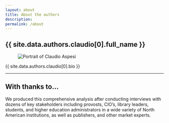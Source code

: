 ```yaml
---
layout: about
title: About the authors
description:
permalink: /about
---
```


## {{ site.data.authors.claudio[0].full_name }}

<figure class="portrait">
  <img src="{{ site.BASE_PATH }}/media/team/claudio.png" alt="Portrait of Claudio Aspesi"/>
</figure>

{{ site.data.authors.claudio[0].bio }}

---

## With thanks to&hellip;

We produced this comprehensive analysis after conducting interviews with dozens of key stakeholders including provosts, CIO’s, library leaders, students, and higher education administrators in a wide variety of North American institutions, as well as publishers, and other market experts.
